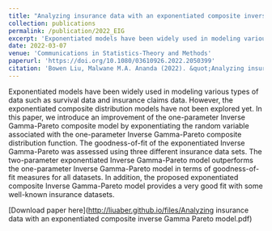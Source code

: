 ```yaml
---
title: "Analyzing insurance data with an exponentiated composite inverse Gamma-Pareto model"
collection: publications
permalink: /publication/2022_EIG
excerpt: 'Exponentiated models have been widely used in modeling various types of data such as survival data and insurance claims data. However, the exponentiated composite distribution models have not been explored yet. In this paper, we introduce an improvement of the one-parameter Inverse Gamma-Pareto composite model by exponentiating the random variable associated with the one-parameter Inverse Gamma-Pareto composite distribution function. The goodness-of-fit of the exponentiated Inverse Gamma-Pareto was assessed using three different insurance data sets. The two-parameter exponentiated Inverse Gamma-Pareto model outperforms the one-parameter Inverse Gamma-Pareto model in terms of goodness-of-fit measures for all datasets. In addition, the proposed exponentiated composite Inverse Gamma-Pareto model provides a very good fit with some well-known insurance datasets.'
date: 2022-03-07
venue: 'Communications in Statistics-Theory and Methods'
paperurl: 'https://doi.org/10.1080/03610926.2022.2050399'
citation: 'Bowen Liu, Malwane M.A. Ananda (2022). &quot;Analyzing insurance data with an exponentiated composite inverse Gamma-Pareto model &quot; <i>Communications in Statistics-Theory and Methods</i>. 1-14.'
---
```

Exponentiated models have been widely used in modeling various types of data such as survival data and insurance claims data. However, the exponentiated composite distribution models have not been explored yet. In this paper, we introduce an improvement of the one-parameter Inverse Gamma-Pareto composite model by exponentiating the random variable associated with the one-parameter Inverse Gamma-Pareto composite distribution function. The goodness-of-fit of the exponentiated Inverse Gamma-Pareto was assessed using three different insurance data sets. The two-parameter exponentiated Inverse Gamma-Pareto model outperforms the one-parameter Inverse Gamma-Pareto model in terms of goodness-of-fit measures for all datasets. In addition, the proposed exponentiated composite Inverse Gamma-Pareto model provides a very good fit with some well-known insurance datasets.

[Download paper here](http://liuaber.github.io/files/Analyzing insurance data with an exponentiated composite inverse Gamma Pareto model.pdf)

